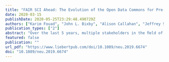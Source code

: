```yaml
---
title: "FAIR SCI Ahead: The Evolution of the Open Data Commons for Pre-Clinical Spinal Cord Injury Research"
date: 2020-03-15
publishDate: 2020-05-25T23:29:48.490729Z
authors: ["Karim Fouad", "John L. Bixby", "Alison Callahan", "Jeffrey S. Grethe", "Lyn B. Jakeman", "Vance P. Lemmon", "David S.K. Magnuson", "Maryann E. Martone", "Jessica L. Nielson", "Jan M. Schwab", "Carol Taylor-Burds", "Wolfram Tetzlaff", "Abel Torres-Espin", "Adam R. Ferguson", "the FAIR-SCI Ahead Workshop Participants", "Sabina Alam", "Mark Bacon", "Linda Bambrick", "Michele Basso", "Michael Beattie", "Jacqueline Bresnahan", "John Gensel", "Dustin Graham", "Jeff Grethe", "J. Russell Huie", "Linda Jones", "Patricia Kabitzke", "Naomi Kleitman", "Audrey Kusiak", "Brian Kwon", "Rosi Lederer", "Malcom MacLeod", "Verena May", "Ellen Neff", "Sasha Rabchevsky"]
publication_types: ["2"]
abstract: "Over the last 5 years, multiple stakeholders in the ﬁeld of spinal cord injury (SCI) research have initiated efforts to promote publications standards and enable sharing of experimental data. In 2016, the National Institutes of Health/National Institute of Neurological Disorders and Stroke hosted representatives from the SCI community to streamline these efforts and discuss the future of data sharing in the ﬁeld according to the FAIR (Findable, Accessible, Interoperable and Reusable) data stewardship principles. As a next step, a multi-stakeholder group hosted a 2017 symposium in Washington, DC entitled ‘‘FAIR SCI Ahead: the Evolution of the Open Data Commons for Spinal Cord Injury research.’’ The goal of this meeting was to receive feedback from the community regarding infrastructure, policies, and organization of a community-governed Open Data Commons (ODC) for pre-clinical SCI research. Here, we summarize the policy outcomes of this meeting and report on progress implementing these policies in the form of a digital ecosystem: the Open Data Commons for Spinal Cord Injury (ODC-SCI.org). ODC-SCI enables data management, harmonization, and controlled sharing of data in a manner consistent with the well-established norms of scholarly publication. Speciﬁcally, ODC-SCI is organized around virtual ‘‘laboratories’’ with the ability to share data within each of three distinct data-sharing spaces: within the laboratory, across veriﬁed laboratories, or publicly under a creative commons license (CC-BY 4.0) with a digital object identiﬁer that enables data citation. The ODC-SCI implements FAIR data sharing and enables pooled datadriven discovery while crediting the generators of valuable SCI data."
featured: false
publication: ""
url_pdf: "https://www.liebertpub.com/doi/10.1089/neu.2019.6674"
doi: "10.1089/neu.2019.6674"
---
```


